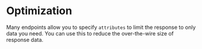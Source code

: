 # Optimization

Many endpoints allow you to specify `attributes` to limit the response to only data you need. You can use this to reduce the over-the-wire size of response data.